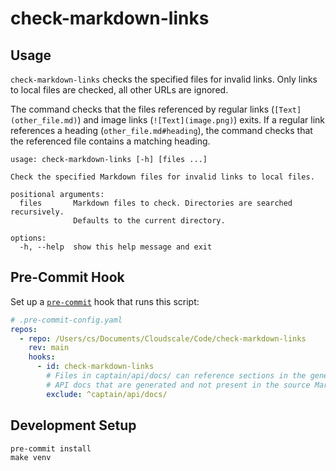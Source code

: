 # check-markdown-links

## Usage

`check-markdown-links` checks the specified files for invalid links. Only links to local
files are checked, all other URLs are ignored.

The command checks that the files referenced by regular links (`[Text](other_file.md)`)
and image links (`![Text](image.png)`) exits. If a regular link references a heading
(`other_file.md#heading`), the command checks that the referenced file contains a
matching heading.

```
usage: check-markdown-links [-h] [files ...]

Check the specified Markdown files for invalid links to local files.

positional arguments:
  files       Markdown files to check. Directories are searched recursively.
              Defaults to the current directory.

options:
  -h, --help  show this help message and exit
```

## Pre-Commit Hook

Set up a [`pre-commit`](https://pre-commit.com/) hook that runs this script:

```yaml
# .pre-commit-config.yaml
repos:
  - repo: /Users/cs/Documents/Cloudscale/Code/check-markdown-links
    rev: main
    hooks:
      - id: check-markdown-links
        # Files in captain/api/docs/ can reference sections in the generated
        # API docs that are generated and not present in the source Markdown files.
        exclude: ^captain/api/docs/
```

## Development Setup

```shell
pre-commit install
make venv
```
